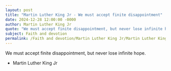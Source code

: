 ```yaml
---
layout: post
title: "Martin Luther King Jr - We must accept finite disappointment"
date: 2024-12-28 12:00:00 -0000
author: Martin Luther King Jr
quote: "We must accept finite disappointment, but never lose infinite hope."
subject: Faith and devotion
permalink: /Faith and devotion/Martin Luther King Jr/Martin Luther King Jr - We must accept finite disappointment
---
```


We must accept finite disappointment, but never lose infinite hope.

- Martin Luther King Jr
